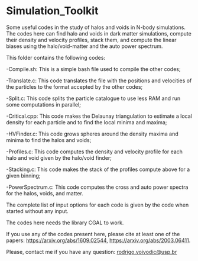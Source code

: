 # Simulation_Toolkit

Some useful codes in the study of halos and voids in N-body simulations. The codes here can find halo and voids in dark matter simulations, compute their density and velocity profiles, stack them, and compute the linear biases using the halo/void-matter and the auto power spectrum.

This folder contains the following codes:

-Compile.sh: This is a simple bash file used to compile the other codes;

-Translate.c: This code translates the file with the positions and velocities of the particles to the format accepted by the other codes;

-Split.c: This code splits the particle catalogue to use less RAM and run some computations in parallel;

-Critical.cpp: This code makes the Delaunay triangulation to estimate a local density for each particle and to find the local minima and maxima;

-HVFinder.c: This code grows spheres around the density maxima and minima to find the halos and voids;

-Profiles.c: This code computes the density and velocity profile for each halo and void given by the halo/void finder;

-Stacking.c: This code makes the stack of the profiles compute above for a given binning;

-PowerSpectrum.c: This code computes the cross and auto power spectra for the halos, voids, and matter.

The complete list of input options for each code is given by the code when started without any input.

The codes here needs the library CGAL to work.

If you use any of the codes present here, please cite at least one of the papers: https://arxiv.org/abs/1609.02544, https://arxiv.org/abs/2003.06411.

Please, contact me if you have any question: rodrigo.voivodic@usp.br
